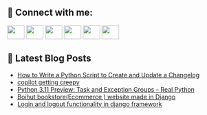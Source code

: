 ## 🔎 Connect with me:
[<img height="32" width="40" src="https://cdn.jsdelivr.net/npm/simple-icons@v5/icons/telegram.svg" />](https://t.me/bullbesh)
[<img height="32" width="40" src="https://cdn.jsdelivr.net/npm/simple-icons@v5/icons/vk.svg" />](https://vk.com/bullbesh)
[<img height="32" width="40" src="https://cdn.jsdelivr.net/npm/simple-icons@v5/icons/twitter.svg" />](https://twitter.com/bullbesh1)
[<img height="32" width="40" src="https://cdn.jsdelivr.net/npm/simple-icons@v5/icons/instagram.svg" />](https://www.instagram.com/bullbesh)
[<img height="32" width="40" src="https://cdn.jsdelivr.net/npm/simple-icons@v5/icons/reddit.svg" />](https://www.reddit.com/user/bullbesh)
[<img height="32" width="40" src="https://cdn.jsdelivr.net/npm/simple-icons@v5/icons/youtube.svg" />](https://www.youtube.com/channel/UCtfjRs6uzgq5mfm8S06WTcg)

## 📕 Latest Blog Posts
<!-- BLOG-POST-LIST:START -->
- [How to Write a Python Script to Create and Update a Changelog](https://www.reddit.com/r/Python/comments/u9dy34/how_to_write_a_python_script_to_create_and_update/)
- [copilot getting creepy](https://www.reddit.com/r/Python/comments/u9dobe/copilot_getting_creepy/)
- [Python 3.11 Preview: Task and Exception Groups – Real Python](https://www.reddit.com/r/Python/comments/u9dhsy/python_311_preview_task_and_exception_groups_real/)
- [Boihut bookstore&lpar;Ecommerce &rpar; website made in Django](https://www.reddit.com/r/Python/comments/u9bpmd/boihut_bookstoreecommerce_website_made_in_django/)
- [Login and logout functionality in django framework](https://www.reddit.com/r/Python/comments/u97qgl/login_and_logout_functionality_in_django_framework/)
<!-- BLOG-POST-LIST:END -->
